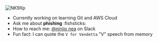 ![NK9Xp](https://github.com/user-attachments/assets/95d3db1a-4f26-4cb8-af1e-df23c86350f4)

- Currently working on learning Git and AWS Cloud
- Ask me about **phishing** :fishsticks:
- How to reach me: [@ninjio nea](https://getjobber.slack.com/team/U07EPMSKDCL) on Slack
- Fun fact: I can quote the `V for Vendetta` "V" speech from memory
